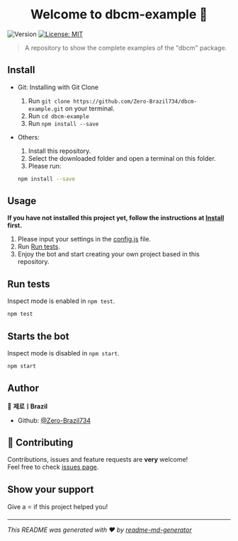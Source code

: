 <h1 align="center">Welcome to dbcm-example 👋</h1>
<p>
  <img alt="Version" src="https://img.shields.io/badge/version-1.0.0-blue.svg?cacheSeconds=2592000" />
  <a href="#" target="_blank">
    <img alt="License: MIT" src="https://img.shields.io/badge/License-MIT-yellow.svg" />
  </a>
</p>

> A repository to show the complete examples of the "dbcm" package.

## Install

- Git:
  Installing with Git Clone

  1. Run `git clone https://github.com/Zero-Brazil734/dbcm-example.git` on your terminal.
  2. Run `cd dbcm-example`
  3. Run `npm install --save`

- Others:
  
  1. Install this repository.
  2. Select the downloaded folder and open a terminal on this folder.
  3. Please run:
  ```sh
  npm install --save
  ```

## Usage

**If you have not installed this project yet, follow the instructions at [Install](https://github.com/Zero-Brazil734/dbcm-example/blob/master/README.md#install) first.**

1. Please input your settings in the [config.js](config.js) file.
2. Run [Run tests](https://github.com/Zero-Brazil734/dbcm-example/blob/master/README.md#run-tests).
3. Enjoy the bot and start creating your own project based in this repository.

## Run tests 

Inspect mode is enabled in `npm test`.

```sh
npm test
```

## Starts the bot

Inspect mode is disabled in `npm start`.

```sh
npm start
```

## Author

👤 **제로ㅣBrazil**

* Github: [@Zero-Brazil734](https://github.com/Zero-Brazil734)

## 🤝 Contributing

Contributions, issues and feature requests are **very** welcome!<br />Feel free to check [issues page](https://github.com/Zero-Brazil734/dbcm-example/issues).

## Show your support

Give a ⭐️ if this project helped you!

***
_This README was generated with ❤️ by [readme-md-generator](https://github.com/kefranabg/readme-md-generator)_
